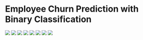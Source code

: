 # Employee Churn Prediction with Binary Classification 

<img src = '../main/Data & Images/corr_heatmap.png'>

<img src = '../main/Data & Images/class_distribution.png'>

<img src = '../main/Data & Images/decision_tree2.png'>

<img src = '../main/Data & Images/random_forest2.png'>

<img src = '../main/Data & Images/dt_feature_importance.png'>

<img src = '../main/Data & Images/rf_feature_importance.png'>

<img src = '../main/Data & Images/roc_dt.png'>

<img src = '../main/Data & Images/roc_rf.png'>
